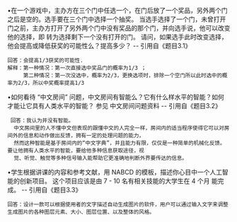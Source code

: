    •在一个游戏中，主办方在三个门中任选一个，在门后放了一个奖品，另外两个门之后是空的。选手要在三个门中选择一个抽奖。 
当选手选择了一个门，未曾打开门之前，主办方打开了另外两个门中没有奖品的那个门，并向选手说，他可以改变他的选择，即
转为选择剩下一个没有打开的门。 请问，如果选手此时改变选择， 他会提高或降低获奖的可能性么？提高多少？
-- 引用自《题目3.1》
    
    回答：会提高1/3获奖的可能性.
    解释：第一种情况：第一次直接选中奖品门的概率为1/3 ；
         第二种情况：第一次没选中，概率为2/3，更换选项时，排除一个空门所以此时选中的概率为2/3，所以中奖概率提高1/3
         
         
  •如何看待 “中文房间” 问题，中文房间有智能么？它有什么样水平的智能？如何才能让它具有人类水平的智能？ 参见 中文房间问题资料 
  -- 引用自《题目3.2》
       
     回答：我认为并没有智能。
      中文房间里的人不懂中文但表现的跟懂中文的人完全一样，房间内的适当程序使得它可以对房间外的信息和动作做出反馈，拥有一定的处理问题的能力，
      然而这种智能是基于房间内的“中文字典”，并且能力有限，仅仅是一种简单的机械化反馈。要让他拥有人类水平的智能，要给他多种信息获取途径，视
      觉、听觉、触觉等多种信号输入能帮助它更准确地判断外界要传达的信息。

•学生根据讲课的内容和参考文献，用 NABCD 的模板，描述你心目中一个人工智能的创新项目。 这个项目应该是由 7 - 10 名有相关技能的大学生在 4 个月
能完成。
-- 引用自《题目3.3》

    回答：设计一款可以根据使用者的文字描述自动生成图片的软件，用户可以通过输入文字来调整生成图片的各种图层元素、大小、图层位置、以及整体的风格。
